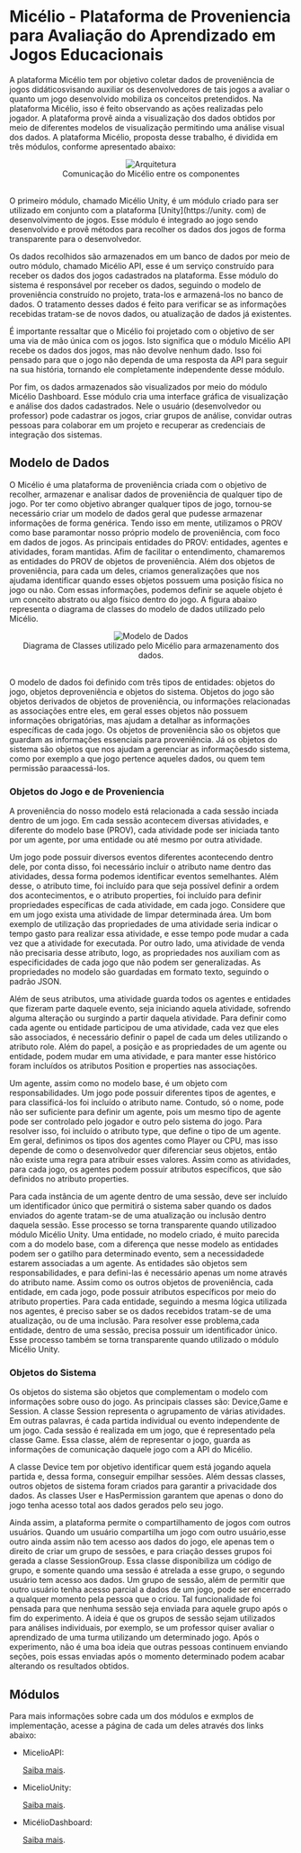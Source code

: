 # Micélio - Plataforma de Proveniencia para Avaliação do Aprendizado em Jogos Educacionais

A plataforma Micélio tem por objetivo coletar dados de proveniência de jogos didáticosvisando auxiliar os desenvolvedores de tais jogos a avaliar o quanto um jogo desenvolvido mobiliza os conceitos pretendidos. Na plataforma Micélio, isso é feito observando as ações realizadas pelo jogador. A plataforma provê ainda a visualização dos dados obtidos por meio de diferentes modelos de visualização permitindo uma análise visual dos dados. A plataforma Micélio, proposta desse trabalho, é dividida em três módulos, conforme apresentado abaixo:

<div style="text-align:center">
 <img alt="Arquitetura" src="./Documentation/Diagramas/conexao.png"/>
 <br/>
 Comunicação do Micélio entre os componentes
 <br/>
 <br/>
</div>

O primeiro módulo, chamado Micélio Unity, é um módulo criado para ser utilizado em conjunto com a plataforma [Unity](https://unity. com) de desenvolvimento de jogos. Esse módulo é integrado ao jogo sendo desenvolvido e provê métodos para recolher os dados dos jogos de forma transparente para o desenvolvedor. 

Os dados recolhidos são armazenados em um banco de dados por meio de outro módulo, chamado Micélio API, esse é um serviço construído para receber os dados dos jogos cadastrados na plataforma. Esse módulo do sistema é responsável por receber os dados, seguindo o modelo de proveniência construído no projeto, trata-los e armazená-los no banco de dados. O tratamento desses dados é feito para verificar se as informações recebidas tratam-se de novos dados, ou atualização de dados já existentes. 

É importante ressaltar que o Micélio foi projetado com o objetivo de ser uma via de mão única com os jogos. Isto significa que o módulo Micélio API recebe os dados dos jogos, mas não devolve nenhum dado. Isso foi pensado para que o jogo não dependa de uma resposta da API para seguir na sua história, tornando ele completamente independente desse módulo. 

Por fim, os dados armazenados são visualizados por meio do módulo Micélio Dashboard. Esse módulo cria uma interface gráfica de visualização e análise dos dados cadastrados. Nele o usuário (desenvolvedor ou professor) pode cadastrar os jogos, criar grupos de análise, convidar outras pessoas para colaborar em um projeto e recuperar as credenciais de integração dos sistemas. 


## Modelo de Dados

O Micélio é uma plataforma de proveniência criada com o objetivo de recolher, armazenar e analisar dados de proveniência de qualquer tipo de jogo. Por ter como objetivo abranger qualquer tipos de jogo, tornou-se necessário criar um modelo de dados geral que pudesse armazenar informações de forma genérica. Tendo isso em mente, utilizamos o PROV como base paramontar nosso próprio modelo de proveniência, com foco em dados de jogos. As principais entidades do PROV: entidades, agentes e atividades, foram mantidas. Afim de facilitar o entendimento, chamaremos as entidades do PROV de objetos de proveniência. Além dos objetos de proveniência, para cada um deles, criamos generalizações que nos ajudama identificar quando esses objetos possuem uma posição física no jogo ou não. Com essas informações, podemos definir se aquele objeto é um conceito abstrato ou algo físico dentro do jogo. A figura abaixo representa o diagrama de classes do modelo de dados utilizado pelo Micélio. 

<div style="text-align:center">
 <img alt="Modelo de Dados" src="./Documentation/Diagramas/modelo-de-dados.png"/>
 <br/>
 Diagrama de Classes utilizado pelo Micélio para armazenamento dos dados. 
 <br/>
 <br/>
</div>


O modelo de dados foi definido com três tipos de entidades: objetos do jogo, objetos deproveniência e objetos do sistema. Objetos do jogo são objetos derivados de objetos de proveniência, ou informações relacionadas as associações entre eles, em geral esses objetos não possuem informações obrigatórias, mas ajudam a detalhar as informações específicas de cada jogo. Os objetos de proveniência são os objetos que guardam as informações essenciais para proveniência. Já os objetos do sistema são objetos que nos ajudam a gerenciar as informaçõesdo sistema, como por exemplo a que jogo pertence aqueles dados, ou quem tem permissão paraacessá-los. 

### Objetos do Jogo e de Proveniencia

A proveniência do nosso modelo está relacionada a cada sessão inciada dentro de um jogo. Em cada sessão acontecem diversas atividades, e diferente do modelo base (PROV), cada atividade pode ser iniciada tanto por um agente, por uma entidade ou até mesmo por outra atividade.

Um jogo pode possuir diversos eventos diferentes acontecendo dentro dele, por conta disso, foi necessário incluir o atributo name dentro das atividades, dessa forma podemos identificar eventos semelhantes. Além desse, o atributo time, foi incluído para que seja possível definir a ordem dos acontecimentos, e o atributo properties, foi incluído para definir propriedades específicas de cada atividade, em cada jogo. Considere que em um jogo exista uma atividade de limpar determinada área. Um bom exemplo de utilização das propriedades de uma atividade seria indicar o tempo gasto para realizar essa atividade, e esse tempo pode mudar a cada vez que a atividade for executada. Por outro lado, uma atividade de venda não precisaria desse atributo, logo, as propriedades nos auxiliam com as especificidades de cada jogo que não podem ser generalizadas. As propriedades no modelo são guardadas em formato texto, seguindo o padrão JSON. 

Além de seus atributos, uma atividade guarda todos os agentes e entidades que fizeram parte daquele evento, seja iniciando aquela atividade, sofrendo alguma alteração ou surgindo a partir daquela atividade. Para definir como cada agente ou entidade participou de uma atividade, cada vez que eles são associados, é necessário definir o papel de cada um deles utilizando o atributo role. Além do papel, a posição e as propriedades de um agente ou entidade, podem mudar em uma atividade, e para manter esse histórico foram incluídos os atributos Position e properties nas associações. 

Um agente, assim como no modelo base, é um objeto com responsabilidades. Um jogo pode possuir diferentes tipos de agentes, e para classificá-los foi incluído o atributo name. Contudo, só o nome, pode não ser suficiente para definir um agente, pois um mesmo tipo de agente pode ser controlado pelo jogador e outro pelo sistema do jogo. Para resolver isso, foi incluído o atributo type, que define o tipo de um agente. Em geral, definimos os tipos dos agentes como Player ou CPU, mas isso depende de como o desenvolvedor quer diferenciar seus objetos, então não existe uma regra para atribuir esses valores. Assim como as atividades, para cada jogo, os agentes podem possuir atributos específicos, que são definidos no atributo properties. 

Para cada instância de um agente dentro de uma sessão, deve ser incluído um identificador único que permitirá o sistema saber quando os dados enviados do agente tratam-se de uma atualização ou inclusão dentro daquela sessão. Esse processo se torna transparente quando utilizadoo módulo Micélio Unity. Uma entidade, no modelo criado, é muito parecida com a do modelo base, com a diferença que nesse modelo as entidades podem ser o gatilho para determinado evento, sem a necessidadede estarem associadas a um agente. As entidades são objetos sem responsabilidades, e para defini-las é necessário apenas um nome através do atributo name. Assim como os outros objetos de proveniência, cada entidade, em cada jogo, pode possuir atributos específicos por meio do atributo properties. Para cada entidade, seguindo a mesma lógica utilizada nos agentes, é preciso saber se os dados recebidos tratam-se de uma atualização, ou de uma inclusão. Para resolver esse problema,cada entidade, dentro de uma sessão, precisa possuir um identificador único. Esse processo também se torna transparente quando utilizado o módulo Micélio Unity. 

### Objetos do Sistema

Os objetos do sistema são objetos que complementam o modelo com informações sobre ouso do jogo. As principais classes são: Device,Game e Session. A classe Session representa o agrupamento de várias atividades. Em outras palavras, é cada partida individual ou evento independente de um jogo. Cada sessão é realizada em um jogo, que é representado pela classe Game. Essa classe, além de representar o jogo, guarda as informações de comunicação daquele jogo com a API do Micélio. 

A classe Device tem por objetivo identificar quem está jogando aquela partida e, dessa forma, conseguir empilhar sessões. Além dessas classes, outros objetos de sistema foram criados para garantir a privacidade dos dados. As classes User e HasPermission garantem que apenas o dono do jogo tenha acesso total aos dados gerados pelo seu jogo. 

Ainda assim, a plataforma permite o compartilhamento de jogos com outros usuários. Quando um usuário compartilha um jogo com outro usuário,esse outro ainda assim não tem acesso aos dados do jogo, ele apenas tem o direito de criar um grupo de sessões, e para criação desses grupos foi gerada a classe SessionGroup. Essa classe disponibiliza um código de grupo, e somente quando uma sessão é atrelada a esse grupo, o segundo usuário tem acesso aos dados. Um grupo de sessão, além de permitir que outro usuário tenha acesso parcial a dados de um jogo, pode ser encerrado a qualquer momento pela pessoa que o criou. Tal funcionalidade foi pensada para que nenhuma sessão seja enviada para aquele grupo após o fim do experimento. A ideia é que os grupos de sessão sejam utilizados para análises individuais, por exemplo, se um professor quiser avaliar o aprendizado de uma turma utilizando um determinado jogo. Após o experimento, não é uma boa ideia que outras pessoas continuem enviando seções, pois essas enviadas após o momento determinado podem acabar alterando os resultados obtidos.


## Módulos

Para mais informações sobre cada um dos módulos e exmplos de implementação, acesse a página de cada um deles através dos links abaixo:

- MicelioAPI:

  [Saiba mais](https://github.com/GPMM/micelio/tree/main/MicelioAPI).

- MicelioUnity:

  [Saiba mais](https://github.com/GPMM/micelio/tree/main/MicelioUnity).

- MicélioDashboard:

  [Saiba mais](https://github.com/GPMM/micelio/tree/main/MicelioDashboard).